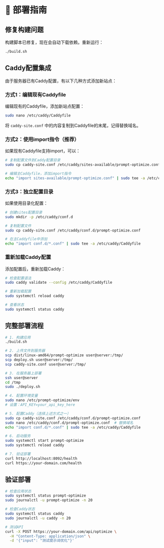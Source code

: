 # 🚀 部署指南

## 修复构建问题

构建脚本已修复，现在会自动下载依赖。重新运行：

```bash
./build.sh
```

## Caddy配置集成

由于服务器已有Caddy配置，有以下几种方式添加新站点：

### 方式1：编辑现有Caddyfile

编辑现有的Caddyfile，添加新站点配置：

```bash
sudo nano /etc/caddy/Caddyfile
```

将 `caddy-site.conf` 中的内容复制到Caddyfile的末尾，记得替换域名。

### 方式2：使用import指令（推荐）

如果现有Caddyfile支持import，可以：

```bash
# 复制配置文件到Caddy配置目录
sudo cp caddy-site.conf /etc/caddy/sites-available/prompt-optimize.conf

# 编辑主Caddyfile，添加import指令
echo "import sites-available/prompt-optimize.conf" | sudo tee -a /etc/caddy/Caddyfile
```

### 方式3：独立配置目录

如果使用目录化配置：

```bash
# 创建sites配置目录
sudo mkdir -p /etc/caddy/conf.d

# 复制配置文件
sudo cp caddy-site.conf /etc/caddy/conf.d/prompt-optimize.conf

# 在主Caddyfile中添加
echo "import conf.d/*.conf" | sudo tee -a /etc/caddy/Caddyfile
```

### 重新加载Caddy配置

添加配置后，重新加载Caddy：

```bash
# 检查配置语法
sudo caddy validate --config /etc/caddy/Caddyfile

# 重新加载配置
sudo systemctl reload caddy

# 查看状态
sudo systemctl status caddy
```

## 完整部署流程

```bash
# 1. 构建应用
./build.sh

# 2. 上传文件到服务器
scp dist/linux-amd64/prompt-optimize user@server:/tmp/
scp deploy.sh user@server:/tmp/
scp caddy-site.conf user@server:/tmp/

# 3. 在服务器上部署
ssh user@server
cd /tmp
sudo ./deploy.sh

# 4. 配置环境变量
sudo nano /etc/prompt-optimize/env
# 设置：API_KEY=your_api_key_here

# 5. 配置Caddy（选择上述方式之一）
sudo cp caddy-site.conf /etc/caddy/conf.d/prompt-optimize.conf
sudo nano /etc/caddy/conf.d/prompt-optimize.conf  # 替换域名
echo "import conf.d/*.conf" | sudo tee -a /etc/caddy/Caddyfile

# 6. 启动服务
sudo systemctl start prompt-optimize
sudo systemctl reload caddy

# 7. 验证部署
curl http://localhost:8092/health
curl https://your-domain.com/health
```

## 验证部署

```bash
# 检查应用状态
sudo systemctl status prompt-optimize
sudo journalctl -u prompt-optimize -n 20

# 检查Caddy状态
sudo systemctl status caddy
sudo journalctl -u caddy -n 20

# 测试API
curl -X POST https://your-domain.com/api/optimize \
  -H "Content-Type: application/json" \
  -d '{"input": "测试提示词优化"}'
```